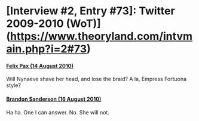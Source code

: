 # [Interview #2, Entry #73]: Twitter 2009-2010 (WoT)](https://www.theoryland.com/intvmain.php?i=2#73)

#### [Felix Pax (14 August 2010)](http://twitter.com/FelixPax/status/21134486908)

Will Nynaeve shave her head, and lose the braid? A la, Empress Fortuona style?

#### [Brandon Sanderson (16 August 2010)](http://twitter.com/BrandSanderson/status/21293422172)

Ha ha. One I can answer. No. She will not.

